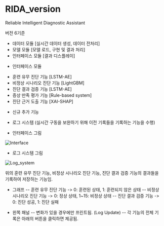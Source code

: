 # RIDA_version
Reliable Intelligent Diagnostic Assistant

버전 6기준
- 데이터 모듈 [실시간 데이터 생성, 데이터 전처리]
- 모델 모듈 [모델 로드, 구현 및 결과 처리]
- 인터페이스 모듈 [결과 디스플레이]

* 인터페이스 모듈
- 훈련 유무 진단 기능 [LSTM-AE]
- 비정상 시나리오 진단 기능 [LightGBM]
- 진단 결과 검증 기능 [LSTM-AE]
- 증상 만족 평가 기능 [Rule-based system]
- 진단 근거 도출 기능 [XAI-SHAP]

* 신규 추가 기능
- 로그 시스템 (실시간 구동을 보완하기 위해 이전 기록들을 기록하는 기능을 수행)

* 인터페이스 그림

![Interface](https://user-images.githubusercontent.com/56631737/107496497-bba00f80-6bd4-11eb-8d88-49fb7d29a0a2.png)


* 로그 시스템 그림

![Log_system](https://user-images.githubusercontent.com/56631737/107496641-e8ecbd80-6bd4-11eb-9e47-b62e545256e7.png)

위의 훈련 유무 진단 기능, 비정상 시나리오 진단 기능, 진단 결과 검증 기능의 결과들을 기록하여 저장하는 기능임.
* 그래프
-- 훈련 유무 진단 기능 -> 0: 훈련된 상태, 1: 훈련되지 않은 상태
-- 비정상 시나리오 진단 기능 -> 0: 정상 상태, 1~15: 비정상 상태
-- 진단 결과 검증 기능 -> 0: 진단 성공, 1: 진단 실패

* 왼쪽 패널
-- 변화가 있을 경우에만 프린트됨. (Log Update)
-- 각 기능의 전체 기록은 아래의 버튼을 클릭하면 제공됨.
